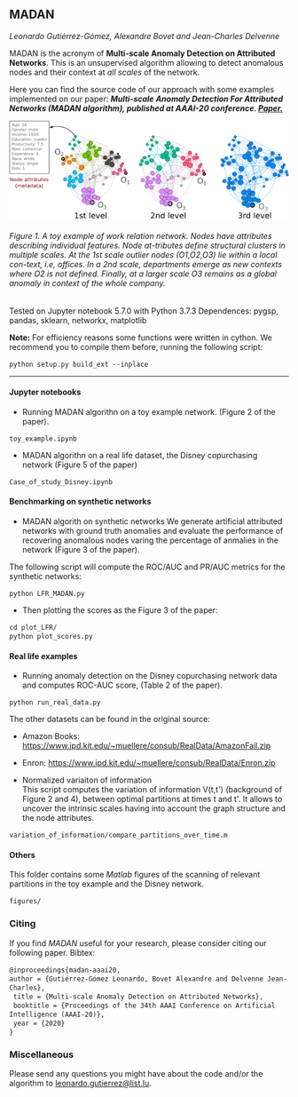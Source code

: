 ## MADAN
*Leonardo Gutiérrez-Gómez, Alexandre Bovet and Jean-Charles Delvenne*<br>

MADAN is the acronym of **Multi-scale Anomaly Detection on Attributed Networks**.
This is an unsupervised algorithm allowing to detect anomalous nodes and their context at *all scales* of the network.

Here you can find the source code of our approach with some examples implemented on our paper:
**_Multi-scale Anomaly Detection For Attributed Networks (MADAN algorithm), published at AAAI-20 conference.
[Paper.](https://www.aaai.org/Papers/AAAI/2020GB/AAAI-GutierrezL.7044.pdf)_**


<p align="center">
<img src="figures/office.png">
</p>

###### Figure 1. A toy example of work relation network. Nodes have  attributes  describing  individual  features.  Node  at-tributes define structural clusters in multiple scales. At the 1st scale outlier nodes (O1,O2,O3) lie within a local con-text, i.e, offices. In a 2nd scale, departments emerge as new contexts where O2 is not defined. Finally, at a larger scale O3 remains as a global anomaly in context of the whole company.


Tested on Jupyter notebook 5.7.0 with Python 3.7.3
Dependences: pygsp, pandas, sklearn, networkx, matplotlib

**Note:** For efficiency reasons some functions were written in cython. We recommend you to compile them before, running the following script:
```
python setup.py build_ext --inplace 
```

--------------------------------------------------------------------------------------------------------------------

#### Jupyter notebooks ######

* Running MADAN algorithn on a toy example network. (Figure 2 of the paper).

```
toy_example.ipynb
```

* MADAN algorithn on a real life dataset, the Disney copurchasing network (Figure 5 of the paper)

```
Case_of_study_Disney.ipynb
```

#### Benchmarking on synthetic networks ######

* MADAN algorith on synthetic networks
We generate artificial attributed networks with ground truth anomalies and evaluate the performance of recovering anomalous nodes varing the percentage of anmalies in the network (Figure 3 of the paper).

The following script will compute the ROC/AUC and PR/AUC metrics for the synthetic networks:

```
python LFR_MADAN.py
```

* Then plotting the scores as the Figure 3 of the paper:

```
cd plot_LFR/
python plot_scores.py
```

#### Real life examples ######

* Running anomaly detection on the Disney copurchasing network data and computes ROC-AUC score, (Table 2 of the paper).
```
python run_real_data.py
```
The other datasets can be found in the original source:

* Amazon Books: https://www.ipd.kit.edu/~muellere/consub/RealData/AmazonFail.zip
* Enron:        https://www.ipd.kit.edu/~muellere/consub/RealData/Enron.zip

* Normalized variaiton of information  
This script computes the variation of information V(t,t') (background of Figure 2 and 4), between optimal partitions at times t and t'.
It allows to uncover the intrinsic scales having into account the graph structure and the node attributes.

```
variation_of_information/compare_partitions_over_time.m
```

#### Others ######

This folder contains some *Matlab* figures of the scanning of relevant partitions in the toy example and the Disney network.
```
figures/
```


### Citing
If you find *MADAN* useful for your research, please consider citing our following paper. Bibtex:
```
@inproceedings{madan-aaai20,
author = {Gutiérrez-Gómez Leonardo, Bovet Alexandre and Delvenne Jean-Charles},
 title = {Multi-scale Anomaly Detection on Attributed Networks},
 booktitle = {Proceedings of the 34th AAAI Conference on Artificial Intelligence (AAAI-20)},
 year = {2020}
}
```
### Miscellaneous

Please send any questions you might have about the code and/or the algorithm to <leonardo.gutierrez@list.lu>.
